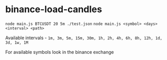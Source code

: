 # binance-load-candles

``node main.js BTCUSDT 20 5m ./test.json``
``node main.js <symbol> <days> <interval> <path>``

Available intervals - ``1m, 3m, 5m, 15m, 30m, 1h, 2h, 4h, 6h, 8h, 12h, 1d, 3d, 1w, 1M``

For available symbols look in the binance exchange
